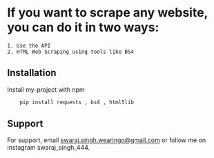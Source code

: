 # If you want to scrape any website, you can do it in two ways:
    1. Use the API
    2. HTML Web Scraping using tools like BS4

## Installation

Install my-project with npm

```bash
    pip install requests , bs4 , html5lib
```
    
## Support

For support, email swaraj.singh.wearingo@gmail.com or follow me on instagram swaraj_singh_444.
